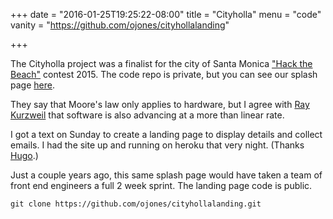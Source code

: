 +++
date = "2016-01-25T19:25:22-08:00"
title = "Cityholla"
menu = "code"
vanity = "https://github.com/ojones/cityhollalanding"

+++

The Cityholla project was a finalist for the city of Santa Monica ["Hack the Beach"](http://hackthebeach.com/contest/) contest 2015.  The code repo is private, but you can see our splash page [here](https://desolate-lake-19599.herokuapp.com/).

They say that Moore's law only applies to hardware, but I agree with [Ray Kurzweil](http://www.kurzweilai.net/) that software is also advancing at a more than linear rate.

I got a text on Sunday to create a landing page to display details and collect emails.  I had the site up and running on heroku that very night.  (Thanks [Hugo](https://gohugo.io/).)

Just a couple years ago, this same splash page would have taken a team of front end engineers a full 2 week sprint.  The landing page code is public.
```git
git clone https://github.com/ojones/cityhollalanding.git
```
